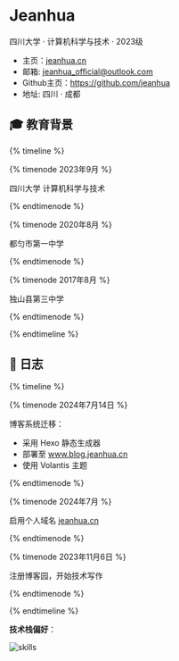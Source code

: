 # Jeanhua
四川大学 · 计算机科学与技术 · 2023级

- 主页：[jeanhua.cn](https://jeanhua.cn)
- 邮箱: jeanhua_official@outlook.com
- Github主页：https://github.com/jeanhua
- 地址: 四川 · 成都

## 🎓 教育背景

{% timeline %}

{% timenode 2023年9月 %}

四川大学 计算机科学与技术

{% endtimenode %}

{% timenode 2020年8月 %}

都匀市第一中学

{% endtimenode %}

{% timenode 2017年8月 %}

独山县第三中学

{% endtimenode %}

{% endtimeline %}



## 📅 日志

{% timeline %}

{% timenode 2024年7月14日 %}

博客系统迁移：

- 采用 Hexo 静态生成器
- 部署至 www.blog.jeanhua.cn
- 使用 Volantis 主题

{% endtimenode %}

{% timenode 2024年7月 %}

启用个人域名 [jeanhua.cn](https://jeanhua.cn)

{% endtimenode %}

{% timenode 2023年11月6日 %}

注册博客园，开始技术写作

{% endtimenode %}

{% endtimeline %}

&zwnj;**技术栈偏好**&zwnj;：

![skills](https://skillicons.dev/icons?perline=14&i=html,java,python,c,cpp,cs,go,typescript,dart,javascript,flutter,vue,vite,react,git,github,linux,ubuntu,md,photoshop,postman,sqlite,vscode,visualstudio,idea,qt,pycharm,unity)
